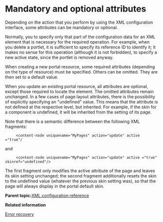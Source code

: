 # Mandatory and optional attributes 

Depending on the action that you perform by using the XML configuration interface, some attributes can be mandatory or optional.

Normally, you to specify only that part of the configuration data for an XML element that is necessary for the required operation. For example, when you delete a portlet, it is sufficient to specify its reference ID to identify it; it makes no sense for this operation \(although it is not forbidden\), to specify a new active state, since the portlet is removed anyway.

When creating a new portal resource, some required attributes \(depending on the type of resource\) must be specified. Others can be omitted. They are then set to a default value.

When you update an existing portal resource, all attributes are optional, except those required to locate the element. The omitted attributes remain unchanged. In a few cases of page layout attributes, there is the possibility of explicitly specifying an "undefined" value. This means that the attribute is not defined at the respective level, but inherited. For example, if the skin for a component is undefined, it will be inherited from the setting of its page.

Note that there is a semantic difference between the following XML fragments:

```
     <content-node uniquename="MyPages" action="update" active ="true"/
```

and

```
     <content-node uniquename="MyPages" action="update" active ="true" skinref="undefined"/>
```

The first fragment only modifies the active attribute of the page and leaves its skin setting unchanged; the second fragment additionally resets the skin to the undefined value \(whatever the previous skin setting was\), so that the page will always display in the portal default skin.

**Parent topic:**[XML configuration reference ](../admin-system/adxmlref.md)

**Related information**  


[Error recovery ](../admin-system/adxmlref_errecovr.md)

